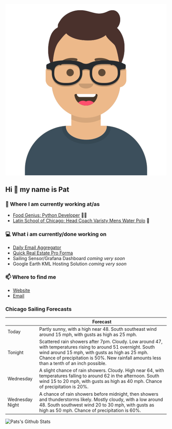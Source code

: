 [![Social banner for p-j-falconer](https://raw.githubusercontent.com/P-J-FALCONER/P-J-FALCONER/master/assets/avataaars.svg)](https://patfalconer.com/)
## Hi :wave: my name is Pat

### 💼 Where I am currently working at/as
- [Food Genius: Python Developer](https://getfoodgenius.com/) 🍔🐍
- [Latin School of Chicago: Head Coach Varisty Mens Water Polo](https://www.latinschool.org/) 🤽


### 💻 What i am currently/done working on
 - [Daily Email Aggregator](https://github.com/P-J-FALCONER/dott_daily_mail)
 - [Quick Real Estate Pro Forma](https://github.com/P-J-FALCONER/henry)
 - Sailing Sensor/Grafana Dashboard *coming very soon*
 - Google Earth KML Hosting Solution *coming very soon*

### 📫 Where to find me
 - [Website](https://patfalconer.com/)
 - [Email](mailto:patrick.j.falconer@gmail.com)


### Chicago Sailing Forecasts
|   | Forecast  |
|---|---|
| Today | Partly sunny, with a high near 48. South southeast wind around 15 mph, with gusts as high as 25 mph. |
| Tonight | Scattered rain showers after 7pm. Cloudy. Low around 47, with temperatures rising to around 51 overnight. South wind around 15 mph, with gusts as high as 25 mph. Chance of precipitation is 50%. New rainfall amounts less than a tenth of an inch possible. |
| Wednesday | A slight chance of rain showers. Cloudy. High near 64, with temperatures falling to around 62 in the afternoon. South wind 15 to 20 mph, with gusts as high as 40 mph. Chance of precipitation is 20%. |
| Wednesday Night | A chance of rain showers before midnight, then showers and thunderstorms likely. Mostly cloudy, with a low around 48. South southwest wind 20 to 30 mph, with gusts as high as 50 mph. Chance of precipitation is 60%. |

![Pats's Github Stats](https://github-readme-stats.vercel.app/api?username=p-j-falconer&show_icons=true&theme=radical)
